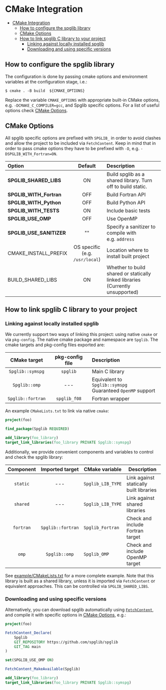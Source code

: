 # CMake Integration

<!-- TOC -->

- [CMake Integration](#cmake-integration)
  - [How to configure the spglib library](#how-to-configure-the-spglib-library)
  - [CMake Options](#cmake-options)
  - [How to link spglib C library to your project](#how-to-link-spglib-c-library-to-your-project)
    - [Linking against locally installed spglib](#linking-against-locally-installed-spglib)
    - [Downloading and using specific versions](#downloading-and-using-specific-versions)

<!-- TOC -->

## How to configure the spglib library

The configuration is done by passing cmake options and environment variables at the
configuration stage, i.e.:

```console
$ cmake . -B build  ${CMAKE_OPTIONS}
```

Replace the variable `CMAKE_OPTIONS` with appropriate built-in CMake options, e.g.
`-DCMAKE_C_COMPILER=gcc`, and Spglib specific options. For a list of useful options
check [CMake Options](#cmake-options).

## CMake Options

All spglib specific options are prefixed with `SPGLIB_` in order to avoid clashes
and allow the project to be included via `FetchContent`.
Keep in mind that in order to pass cmake options they have to be prefixed with `-D`,
e.g. `-DSPGLIB_WITH_Fortran=ON`.

| Option                   |               Default               | Description                                                                        |
| :----------------------- | :---------------------------------: | :--------------------------------------------------------------------------------- |
| **SPGLIB_SHARED_LIBS**   |                 ON                  | Build spglib as a shared library. Turn off to build static.                        |
| **SPGLIB_WITH_Fortran**  |                 OFF                 | Build Fortran API                                                                  |
| **SPGLIB_WITH_Python**   |                 OFF                 | Build Python API                                                                   |
| **SPGLIB_WITH_TESTS**    |                 ON                  | Include basic tests                                                                |
| **SPGLIB_USE_OMP**       |                 OFF                 | Use OpenMP                                                                         |
| **SPGLIB_USE_SANITIZER** |                 ""                  | Specify a sanitizer to compile with<br/> e.g. `address`                            |
| CMAKE_INSTALL_PREFIX     | OS specific<br/>(e.g. `/usr/local`) | Location where to install built project                                            |
| BUILD_SHARED_LIBS        |                 ON                  | Whether to build shared or statically linked libraries<br/>(Currently unsupported) |

## How to link spglib C library to your project

### Linking against locally installed spglib

We currently support two ways of linking this project: using native `cmake` or via `pkg-config`.
The native cmake package and namespace are `Spglib`. The cmake targets and pkg-config files
exported are:

|   CMake target    | pkg-config file | Description                                                      |
| :---------------: | :-------------: | :--------------------------------------------------------------- |
| `Spglib::symspg`  |    `spglib`     | Main C library                                                   |
|   `Spglib::omp`   |       ---       | Equivalent to `Spglib::symspg` <br/> Guaranteed `OpenMP` support |
| `Spglib::fortran` |  `spglib_f08`   | Fortran wrapper                                                  |

An example `CMakeLists.txt` to link via native `cmake`:

```cmake
project(foo)

find_package(Spglib REQUIRED)

add_library(foo_library)
target_link_libraries(foo_library PRIVATE Spglib::symspg)
```

Additionally, we provide convenient components and variables to control and check the
spglib library:

| Component |  Imported target  | CMake variable    | Description                             |
| :-------: | :---------------: | ----------------- | --------------------------------------- |
| `static`  |        ---        | `Spglib_LIB_TYPE` | Link against statically built libraries |
| `shared`  |        ---        | `Spglib_LIB_TYPE` | Link against shared libraries           |
| `fortran` | `Spglib::fortran` | `Spglib_Fortran`  | Check and include Fortran target        |
|   `omp`   |   `Spglib::omp`   | `Spglib_OMP`      | Check and include OpenMP target         |

See [example/CMakeLists.txt](../example/CMakeLists.txt) for a more complete example.
Note that this library is built as a shared library, unless it is imported via
`FetchContent` or equivalent approaches. This can be controlled via `SPGLIB_SHARED_LIBS`.

### Downloading and using specific versions

Alternatively, you can download spglib automatically using
[`FetchContent`](https://cmake.org/cmake/help/latest/module/FetchContent.html),
and compile it with specific options in [CMake Options](#cmake-options), e.g.:

```cmake
project(foo)

FetchContent_Declare(
	Spglib
	GIT_REPOSITORY https://github.com/spglib/spglib
	GIT_TAG main
)

set(SPGLIB_USE_OMP ON)

FetchContent_MakeAvailable(Spglib)

add_library(foo_library)
target_link_libraries(foo_library PRIVATE Spglib::symspg)
```
